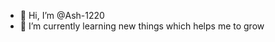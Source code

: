 - 👋 Hi, I’m @Ash-1220
- 🌱 I’m currently learning new things which helps me to grow


<!---
Ash-1220/Ash-1220 is a ✨ special ✨ repository because its `README.md` (this file) appears on your GitHub profile.
You can click the Preview link to take a look at your changes.
--->
